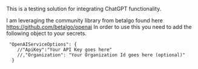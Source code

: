 This is a testing solution for integrating ChatGPT functionality.

I am leveraging the community library from betalgo found here https://github.com/betalgo/openai
In order to use this you need to add the following object to your secrets. 
```
 "OpenAIServiceOptions": {
    //"ApiKey":"Your API Key goes here"
    //,"Organization": "Your Organization Id goes here (optional)"
  }
```
